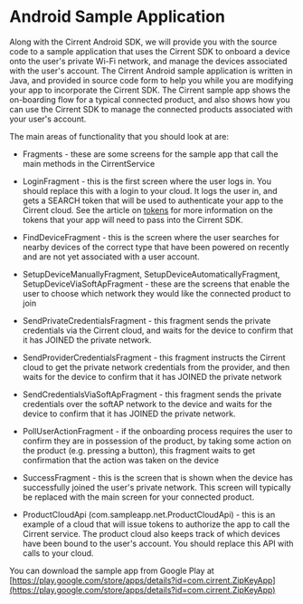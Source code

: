 ﻿# Android Sample Application

Along with the Cirrent Android SDK, we will provide you with the source code to a sample application that uses the Cirrent SDK to onboard a device onto the user's private Wi-Fi network, and manage the devices associated with the user's account. The Cirrent Android sample application is written in Java, and provided in source code form to help you while you are modifying your app to incorporate the Cirrent SDK. The Cirrent sample app shows the on-boarding flow for a typical connected product, and also shows how you can use the Cirrent SDK to manage the connected products associated with your user's account.

The main areas of functionality that you should look at are:

-   Fragments - these are some screens for the sample app that call the main methods in the CirrentService

-   LoginFragment - this is the first screen where the user logs in. You should replace this with a login to your cloud. It logs the user in, and gets a SEARCH token that will be used to authenticate your app to the Cirrent cloud. See the article on  [tokens](analytics-token-generation)  for more information on the tokens that your app will need to pass into the Cirrent SDK.
-   FindDeviceFragment - this is the screen where the user searches for nearby devices of the correct type that have been powered on recently and are not yet associated with a user account.
-   SetupDeviceManuallyFragment, SetupDeviceAutomaticallyFragment, SetupDeviceViaSoftApFragment - these are the screens that enable the user to choose which network they would like the connected product to join
-   SendPrivateCredentialsFragment - this fragment sends the private credentials via the Cirrent cloud, and waits for the device to confirm that it has JOINED the private network.
-   SendProviderCredentialsFragment - this fragment instructs the Cirrent cloud to get the private network credentials from the provider, and then waits for the device to confirm that it has JOINED the private network
-   SendCredentialsViaSoftApFragment - this fragment sends the private credentials over the softAP network to the device and waits for the device to confirm that it has JOINED the private network.
-   PollUserActionFragment - if the onboarding process requires the user to confirm they are in possession of the product, by taking some action on the product (e.g. pressing a button), this fragment waits to get confirmation that the action was taken on the device

-   SuccessFragment - this is the screen that is shown when the device has successfully joined the user's private network. This screen will typically be replaced with the main screen for your connected product.

-   ProductCloudApi (com.sampleapp.net.ProductCloudApi) - this is an example of a cloud that will issue tokens to authorize the app to call the Cirrent service. The product cloud also keeps track of which devices have been bound to the user's account. You should replace this API with calls to your cloud.

You can download the sample app from Google Play at  [https://play.google.com/store/apps/details?id=com.cirrent.ZipKeyApp](https://play.google.com/store/apps/details?id=com.cirrent.ZipKeyApp)
